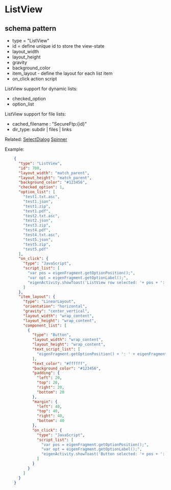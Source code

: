 # ListView
## schema pattern

* type = "ListView"
* id = define unique id to store the view-state
* layout_width
* layout_height
* gravity
* background_color
* item_layout - define the layout for each list item
* on_click action script

ListView support for dynamic lists:
* checked_option
* option_list

ListView support for file lists:
* cached_filename : "SecureFtp:{id}"
* dir_type: subdir | files | links
 
Related:
[SelectDialog](SelectDialog.md) 
[Spinner](Spinner.md) 


Example:
```json
    {
      "type": "ListView",
      "id": 700,
      "layout_width": "match_parent",
      "layout_height": "match_parent",
      "background_color": "#123456",
      "checked_option": 1,
      "option_list": [
        "test1.txt.asc",
        "test1.json",
        "test1.zip",
        "test1.pdf",
        "test2.txt.asc",
        "test2.json",
        "test3.zip",
        "test4.pdf",
        "test4.txt.asc",
        "test5.json",
        "test5.zip",
        "test5.pdf"
      ],
      "on_click": {
        "type": "JavaScript",
        "script_list": [
          "var pos = eigenFragment.getOptionPosition();",
          "var opt = eigenFragment.getOptionLabel();",
          "eigenActivity.showToast('ListView row selected: '+ pos + ': ' + opt);"
        ]
      },
      "item_layout": {
        "type": "LinearLayout",
        "orientation": "horizontal",
        "gravity": "center_vertical",
        "layout_width": "wrap_content",
        "layout_height": "wrap_content",
        "component_list": [
          {
            "type": "Button",
            "layout_width": "wrap_content",
            "layout_height": "wrap_content",
            "text_script_list": [
              "eigenFragment.getOptionPosition() + ': ' + eigenFragment.getOptionLabel();"
            ],
            "text_color": "#ffffff",
            "background_color": "#123456",
            "padding": {
              "left": 20,
              "top": 20,
              "right": 20,
              "bottom": 20
            },
            "margin": {
              "left": 40,
              "top": 40,
              "right": 40,
              "bottom": 40
            },
            "on_click": {
              "type": "JavaScript",
              "script_list": [
                "var pos = eigenFragment.getOptionPosition();",
                "var opt = eigenFragment.getOptionLabel();",
                "eigenActivity.showToast('Button selected: '+ pos + ': ' + opt);"
              ]
            }
          }
        ]
      }
    }
```



